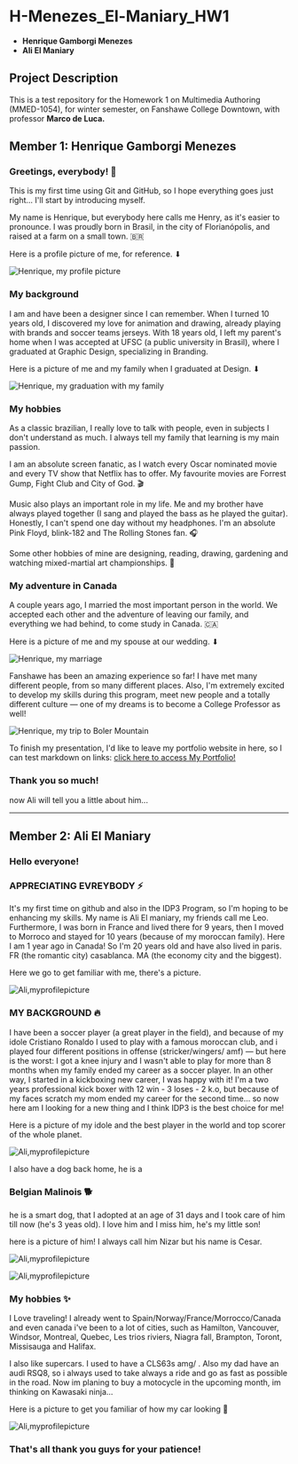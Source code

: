 # H-Menezes_El-Maniary_HW1

- **Henrique Gamborgi Menezes**
- **Ali El Maniary**


## Project Description

This is a test repository for the Homework 1 on Multimedia Authoring (MMED-1054), for winter semester, on Fanshawe College Downtown, with professor **Marco de Luca.**


## Member 1: Henrique Gamborgi Menezes

### Greetings, everybody! 👋

 This is my first time using Git and GitHub, so I hope everything goes just right... I'll start by introducing myself.

My name is Henrique, but everybody here calls me Henry, as it's easier to pronounce. I was proudly born in Brasil, in the city of Florianópolis, and raised at a  farm on a small town. 🇧🇷

Here is a profile picture of me, for reference. ⬇

![Henrique, my profile picture](/images/henrique_image_1.png)

### My background

I am and have been a designer since I can remember. When I turned 10 years old, I discovered my love for animation and drawing, already playing with brands and soccer teams jerseys. With 18 years old, I left my parent's home when I was accepted at UFSC (a public university in Brasil), where I graduated at Graphic Design, specializing in Branding.

Here is a picture of me and my family when I graduated at Design. ⬇

![Henrique, my graduation with my family](/images/henrique_image_3.png)


### My hobbies

As a classic brazilian, I really love to talk with people, even in subjects I don't understand as much. I always tell my family that learning is my main passion.

I am an absolute screen fanatic, as I watch every Oscar nominated movie and every TV show that Netflix has to offer. My favourite movies are Forrest Gump, Fight Club and City of God. 🎬

Music also plays an important role in my life. Me and my brother have always played together (I sang and played the bass as he played the guitar). Honestly, I can't spend one day without my headphones. I'm an absolute Pink Floyd, blink-182 and The Rolling Stones fan. 🎧

Some other hobbies of mine are designing, reading, drawing, gardening and watching mixed-martial art championships. 🥊


### My adventure in Canada

A couple years ago, I married the most important person in the world. We accepted each other and the adventure of leaving our family, and everything we had behind, to come study in Canada. 🇨🇦

Here is a picture of me and my spouse at our wedding. ⬇

![Henrique, my marriage](/images/henrique_image_2.png)

Fanshawe has been an amazing experience so far! I have met many different people, from so many different places. Also, I'm extremely excited to develop my skills during this program, meet new people and a totally different culture — one of my dreams is to become a College Professor as well!

![Henrique, my trip to Boler Mountain](/images/henrique_image_4.png)

To finish my presentation, I'd like to leave my portfolio website in here, so I can test markdown on links: [click here to access My Portfolio!](https://inkgamborgi.com/)

### Thank you so much!

now Ali will tell you a little about him...

----

## Member 2: Ali El Maniary

### Hello everyone!

### APPRECIATING EVREYBODY ⚡️

It's my first time on github and also in the IDP3 Program, so I'm hoping to be enhancing my skills. My name is Ali El maniary, my friends call me Leo. Furthermore, I was born in France and lived there for 9 years, then I moved to Morroco and stayed for 10 years (because of my moroccan family). Here I am 1 year ago in Canada! So I'm 20 years old and have also lived in paris. FR (the romantic city) casablanca. MA (the economy city and the biggest).

Here we go to get familiar with me, there's a picture.

![Ali,myprofilepicture](/images/Ali_image_1.jpg)

### MY BACKGROUND 🔥

I have been a soccer player (a great player in the field), and because of my idole Cristiano Ronaldo I used to play with a famous moroccan club, and i played four different positions in offense (stricker/wingers/ amf) — but here is the worst: I got a knee injury and I wasn't able to play for more than 8 months when my family ended my career as a soccer player. In an other way, I started in a kickboxing new career, I was happy with it! I'm a two years professional kick boxer with 12 win - 3 loses - 2 k.o, but because of my faces scratch my mom ended my career for the second time... so now here am I looking for a new thing and I think IDP3 is the best choice for me!

Here is a picture of my idole and the best player in the world and top scorer of the whole planet.

![Ali,myprofilepicture](/images/Ali_image_3.jpg)
 

 I also have a dog back home, he is a 
 ### Belgian Malinois 🐕
 he is a smart dog, that I adopted at an age of 31 days and I took care of him till now (he's 3 yeas old). I love him and I miss him, he's my little son!

 here is a picture of him! I always call him Nizar but his name is Cesar.

![Ali,myprofilepicture](/images/Ali_image_2.jpg)

![Ali,myprofilepicture](/images/Ali_image_4.jpg)


### My hobbies ✨

I Love traveling! I already went to Spain/Norway/France/Morrocco/Canada and even canada i've been to a lot of cities, such as Hamilton, Vancouver, Windsor, Montreal, Quebec, Les trios riviers, Niagra fall, Brampton, Toront, Missisauga and Halifax.

I also like supercars. I used to have a CLS63s amg/ . Also my dad have an audi RSQ8, so i always used to take always a ride and go as fast as possible in the road. Now im planing to buy a motocycle in the upcoming month, im thinking on Kawasaki ninja...

Here is a picture to get you familiar of how my car looking 🥶

![Ali,myprofilepicture](/images/Ali_image_6.jpg)

### That's all thank you guys for your patience!